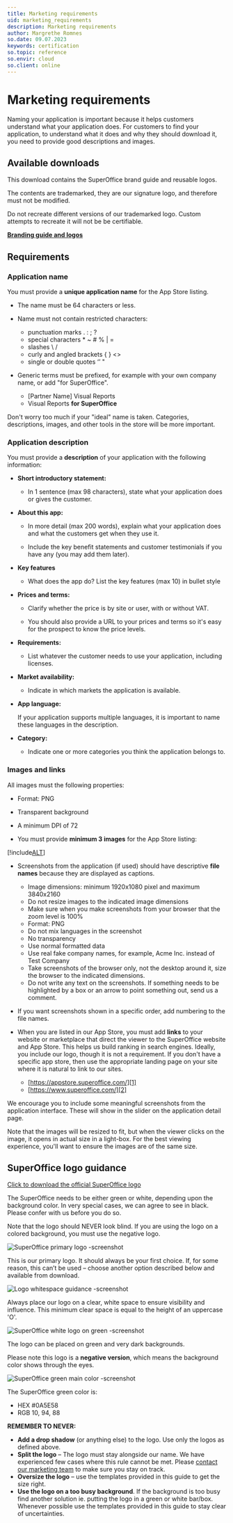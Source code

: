 ```yaml
---
title: Marketing requirements
uid: marketing_requirements
description: Marketing requirements
author: Margrethe Romnes
so.date: 09.07.2023
keywords: certification
so.topic: reference
so.envir: cloud
so.client: online
---
```


# Marketing requirements

Naming your application is important because it helps customers understand what your application does.
For customers to find your application, to understand what it does and why they should download it, you need to provide good descriptions and images.

## Available downloads

This download contains the SuperOffice brand guide and reusable logos.

The contents are trademarked, they are our signature logo, and therefore must not be modified.

Do not recreate different versions of our trademarked logo. Custom attempts to recreate it will not be be certifiable.

**[Branding guide and logos](../../../../assets/downloads/apps/superoffice-brand-guide-and-logos.zip)**

## Requirements

### Application name

You must provide a **unique application name** for the App Store listing.

* The name must be 64 characters or less.

* Name must not contain restricted characters:

  * punctuation marks . : ; ?
  * special characters \* ~ # % | =
  * slashes \\ /
  * curly and angled brackets { } <>
  * single or double quotes ‘’ "
* Generic terms must be prefixed, for example with your own company name, or add "for SuperOffice".

  * [Partner Name] Visual Reports
  * Visual Reports **for SuperOffice**

Don't worry too much if your "ideal" name is taken. Categories, descriptions, images, and other tools in the store will be more important.

### Application description

You must provide a **description** of your application with the following information:

* **Short introductory statement:**

  * In 1 sentence (max 98 characters), state what your application does or gives the customer.

* **About this app:**

  * In more detail (max 200 words), explain what your application does and what the customers get when they use it.

  * Include the key benefit statements and customer testimonials if you have any (you may add them later).

* **Key features**

  * What does the app do? List the key features (max 10) in bullet style

* **Prices and terms:**

  * Clarify whether the price is by site or user, with or without VAT.

  * You should also provide a URL to your prices and terms so it's easy for the prospect to know the price levels.

* **Requirements:**

  * List whatever the customer needs to use your application, including licenses.

* **Market availability:**

  * Indicate in which markets the application is available.

* **App language:**

  If your application supports multiple languages, it is important to name these languages in the description.

* **Category:**

  * Indicate one or more categories you think the application belongs to.

### Images and links

All images must the following properties:

* Format: PNG
* Transparent background
* A minimum DPI of 72

* You must provide **minimum 3 images** for the App Store listing:

[!include[ALT](../includes/app-store-image-req.md)]

* Screenshots from the application (if used) should have descriptive **file names** because they are displayed as captions.

  * Image dimensions: minimum 1920x1080 pixel and maximum 3840x2160
  * Do not resize images to the indicated image dimensions
  * Make sure when you make screenshots from your browser that the zoom level is 100%
  * Format: PNG
  * Do not mix languages in the screenshot
  * No transparency
  * Use normal formatted data
  * Use real fake company names, for example, Acme Inc. instead of Test Company
  * Take screenshots of the browser only, not the desktop around it, size the browser to the indicated dimensions.
  * Do not write any text on the screenshots. If something needs to be highlighted by a box or an arrow to point something out, send us a comment.

* If you want screenshots shown in a specific order, add numbering to the file names.

* When you are listed in our App Store, you must add **links** to your website or marketplace that direct the viewer to the SuperOffice website and App Store. This helps us build ranking in search engines. Ideally, you include our logo, though it is not a requirement. If you don't have a specific app store, then use the appropriate landing page on your site where it is natural to link to our sites.
  * [https://appstore.superoffice.com/][1]
  * [https://www.superoffice.com/][2]

We encourage you to include some meaningful screenshots from the application interface. These will show in the slider on the application detail page.

Note that the images will be resized to fit, but when the viewer clicks on the image, it opens in actual size in a light-box. For the best viewing experience, you'll want to ensure the images are of the same size.

## SuperOffice logo guidance

<a href="../../../../assets/downloads/SuperOffice-logo-for-download.zip" download>Click to download the official SuperOffice logo</a>

The SuperOffice needs to be either green or white, depending upon the background color. In very special cases, we can agree to see in black. Please confer with us before you do so.

Note that the logo should NEVER look blind. If you are using the logo on a colored background, you must use the negative logo.

![SuperOffice primary logo -screenshot][img2]

This is our primary logo.
It should always be your first choice. If, for some reason, this can’t be used – choose another option described below and available from download.

![Logo whitespace guidance -screenshot][img3]

Always place our logo on a clear, white space to ensure visibility and influence. This minimum clear space is equal to the height of an uppercase 'O'.

![SuperOffice white logo on green -screenshot][img4]

The logo can be placed on green and very dark backgrounds.

Please note this logo is a **negative version**, which means the background color shows through the eyes.

![SuperOffice green main color -screenshot][img5]

The SuperOffice green color is:

* HEX #0A5E58
* RGB 10, 94, 88

**REMEMBER TO NEVER:**

* **Add a drop shadow** (or anything else) to the logo. Use only the logos as defined above.
* **Split the logo** – The logo must stay alongside our name. We have experienced few cases where this rule cannot be met. Please [contact our marketing team][4] to make sure you stay on track.
* **Oversize the logo** – use the templates provided in this guide to get the size right.
* **Use the logo on a too busy background**. If the background is too busy find another solution ie. putting the logo in a green or white bar/box. Whenever possible use the templates provided in this guide to stay clear of uncertainties.

<!-- Referenced links -->
[1]: https://appstore.superoffice.com/
[2]: https://www.superoffice.com/
[4]: mailto:appstore@superoffice.com

<!-- Referenced images -->
[img2]: media/imageyiti.png
[img3]: media/imagezwdb.png
[img4]: media/image6tlbw.png
[img5]: media/imagezt0an.png

